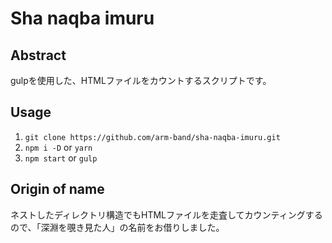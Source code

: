 # Sha naqba imuru

## Abstract

gulpを使用した、HTMLファイルをカウントするスクリプトです。

## Usage

1. `git clone https://github.com/arm-band/sha-naqba-imuru.git`
2. `npm i -D` or `yarn`
3. `npm start` or `gulp`

## Origin of name

ネストしたディレクトリ構造でもHTMLファイルを走査してカウンティングするので、「深淵を覗き見た人」の名前をお借りしました。

